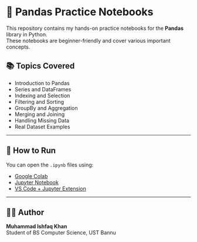 # 🐼 Pandas Practice Notebooks

This repository contains my hands-on practice notebooks for the **Pandas** library in Python.  
These notebooks are beginner-friendly and cover various important concepts.

## 📚 Topics Covered

- Introduction to Pandas
- Series and DataFrames
- Indexing and Selection
- Filtering and Sorting
- GroupBy and Aggregation
- Merging and Joining
- Handling Missing Data
- Real Dataset Examples

---

## 📎 How to Run

You can open the `.ipynb` files using:
- [Google Colab](https://colab.research.google.com/)
- [Jupyter Notebook](https://jupyter.org/)
- [VS Code + Jupyter Extension](https://marketplace.visualstudio.com/items?itemName=ms-toolsai.jupyter)

---

## 👨‍💻 Author

**Muhammad Ishfaq Khan**  
Student of BS Computer Science, UST Bannu  
